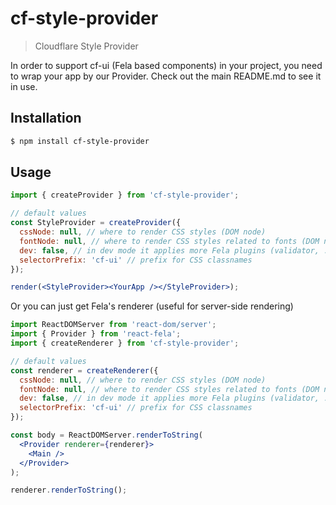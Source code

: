 # cf-style-provider

> Cloudflare Style Provider

In order to support cf-ui (Fela based components) in your project, you need to wrap your app by our Provider. Check out the main README.md to see it in use.

## Installation

```sh
$ npm install cf-style-provider
```

## Usage

```jsx
import { createProvider } from 'cf-style-provider';

// default values
const StyleProvider = createProvider({
  cssNode: null, // where to render CSS styles (DOM node)
  fontNode: null, // where to render CSS styles related to fonts (DOM node)
  dev: false, // in dev mode it applies more Fela plugins (validator, ...)
  selectorPrefix: 'cf-ui' // prefix for CSS classnames
});

render(<StyleProvider><YourApp /></StyleProvider>);
```

Or you can just get Fela's renderer (useful for server-side rendering)

```jsx
import ReactDOMServer from 'react-dom/server';
import { Provider } from 'react-fela';
import { createRenderer } from 'cf-style-provider';

// default values
const renderer = createRenderer({
  cssNode: null, // where to render CSS styles (DOM node)
  fontNode: null, // where to render CSS styles related to fonts (DOM node)
  dev: false, // in dev mode it applies more Fela plugins (validator, ...)
  selectorPrefix: 'cf-ui' // prefix for CSS classnames
});

const body = ReactDOMServer.renderToString(
  <Provider renderer={renderer}>
    <Main />
  </Provider>
);

renderer.renderToString();
```
